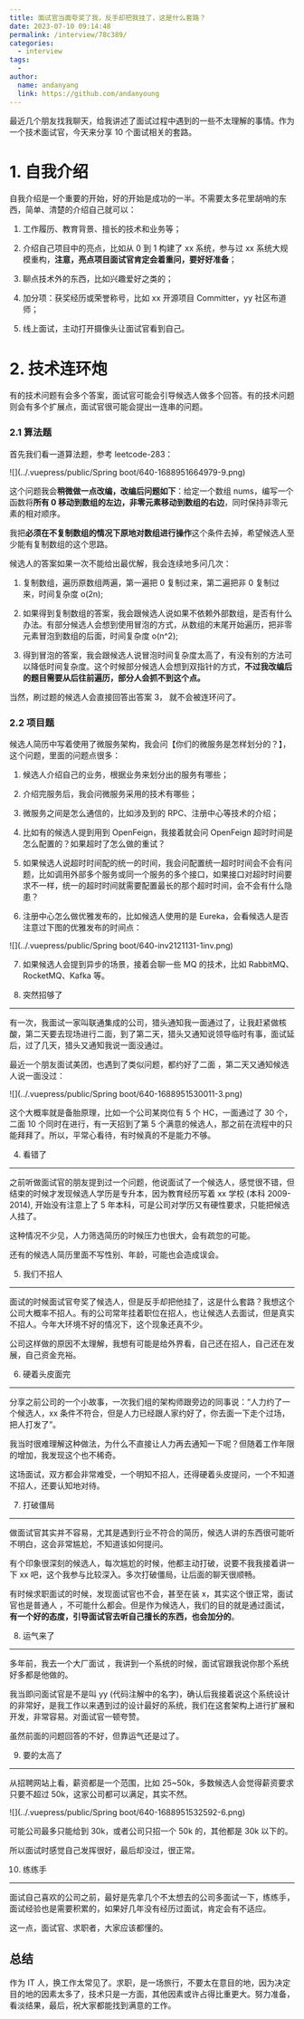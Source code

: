 ```yaml
---
title: 面试官当面夸奖了我，反手却把我挂了，这是什么套路？
date: 2023-07-10 09:14:48
permalink: /interview/78c389/
categories:
  - interview
tags:
  -
author:
  name: andanyang
  link: https://github.com/andanyoung
---
```


最近几个朋友找我聊天，给我讲述了面试过程中遇到的一些不太理解的事情。作为一个技术面试官，今天来分享 10 个面试相关的套路。

# 1. 自我介绍

自我介绍是一个重要的开始，好的开始是成功的一半。不需要太多花里胡哨的东西，简单、清楚的介绍自己就可以：

1.  工作履历、教育背景、擅长的技术和业务等；

2.  介绍自己项目中的亮点，比如从 0 到 1 构建了 xx 系统，参与过 xx 系统大规模重构，**注意，亮点项目面试官肯定会着重问，要好好准备**；

3.  聊点技术外的东西，比如兴趣爱好之类的；

4.  加分项：获奖经历或荣誉称号，比如 xx 开源项目 Committer，yy 社区布道师；

5.  线上面试，主动打开摄像头让面试官看到自己。

# 2. 技术连环炮

有的技术问题有会多个答案，面试官可能会引导候选人做多个回答。有的技术问题则会有多个扩展点，面试官很可能会提出一连串的问题。

### 2.1 算法题

首先我们看一道算法题，参考 leetcode-283：

![](../.vuepress/public/Spring boot/640-1688951664979-9.png)

这个问题我会**稍微做一点改编，改编后问题如下**：给定一个数组 nums，编写一个函数将**所有 0 移动到数组的左边，非零元素移动到数组的右边**，同时保持非零元素的相对顺序。

我把**必须在不复制数组的情况下原地对数组进行操作**这个条件去掉，希望候选人至少能有复制数组的这个思路。

候选人的答案如果一次不能给出最优解，我会连续地多问几次：

1.  复制数组，遍历原数组两遍，第一遍把 0 复制过来，第二遍把非 0 复制过来，时间复杂度 o(2n);

2.  如果得到复制数组的答案，我会跟候选人说如果不依赖外部数组，是否有什么办法。有部分候选人会想到使用冒泡的方式，从数组的末尾开始遍历，把非零元素冒泡到数组的后面，时间复杂度 o(n^2);

3.  得到冒泡的答案，我会跟候选人说冒泡时间复杂度太高了，有没有别的方法可以降低时间复杂度。这个时候部分候选人会想到双指针的方式，**不过我改编后的题目需要从后往前遍历，部分人会抓不到这个点。**

当然，刷过题的候选人会直接回答出答案 3， 就不会被连环问了。

### 2.2 项目题

候选人简历中写着使用了微服务架构，我会问【你们的微服务是怎样划分的？】，这个问题，里面的问题点很多：

1.  候选人介绍自己的业务，根据业务来划分出的服务有哪些；

2.  介绍完服务后，我会问微服务采用的技术有哪些；

3.  微服务之间是怎么通信的，比如涉及到的 RPC、注册中心等技术的介绍；

4.  比如有的候选人提到用到 OpenFeign，我接着就会问 OpenFeign 超时时间是怎么配置的？如果超时了怎么做的重试？

5.  如果候选人说超时时间配的统一的时间，我会问配置统一超时时间会不会有问题，比如调用外部多个服务或同一个服务的多个接口，如果接口对超时时间要求不一样，统一的超时时间就需要配置最长的那个超时时间，会不会有什么隐患？

6.  注册中心怎么做优雅发布的，比如候选人使用的是 Eureka，会看候选人是否注意过下图的优雅发布的时间点：

![](../.vuepress/public/Spring boot/640-inv2121131-1inv.png)

7.  如果候选人会提到异步的场景，接着会聊一些 MQ 的技术，比如 RabbitMQ、RocketMQ、Kafka 等。

8.  突然招够了

---

有一次，我面试一家叫联通集成的公司，猎头通知我一面通过了，让我赶紧做核酸，第二天要去现场进行二面，到了第二天，猎头又通知说领导临时有事，面试延后，过了几天，猎头又通知我说一面没通过。

最近一个朋友面试美团，也遇到了类似问题，都约好了二面 ，第二天又通知候选人说一面没过：

![](../.vuepress/public/Spring boot/640-1688951530011-3.png)

这个大概率就是备胎原理，比如一个公司某岗位有 5 个 HC，一面通过了 30 个，二面 10 个同时在进行，有一天招到了第 5 个满意的候选人，那之前在流程中的只能拜拜了。所以，平常心看待，有时候真的不是能力不够。

4. 看错了

---

之前听做面试官的朋友提到过一个问题，他说面试了一个候选人，感觉很不错，但结束的时候才发现候选人学历是专升本，因为教育经历写着 xx 学校 (本科 2009-2014), 开始没有注意上了 5 年本科，可是公司对学历又有硬性要求，只能把候选人挂了。

这种情况不少见，人力筛选简历的时候压力也很大，会有疏忽的可能。

还有的候选人简历里面不写性别、年龄，可能也会造成误会。

5. 我们不招人

---

面试的时候面试官夸奖了候选人，但是反手却把他挂了，这是什么套路？我想这个公司大概率不招人。有的公司常年挂着职位在招人，也让候选人去面试，但是真实不招人。今年大环境不好的情况下，这个现象还真不少。

公司这样做的原因不太理解，我想有可能是给外界看，自己还在招人，自己还在发展，自己资金充裕。

6. 硬着头皮面完

---

分享之前公司的一个小故事，一次我们组的架构师跟旁边的同事说：“人力约了一个候选人，xx 条件不符合，但是人力已经跟人家约好了，你去面一下走个过场，把人打发了”。

我当时很难理解这种做法，为什么不直接让人力再去通知一下呢？但随着工作年限的增加，我发现这个也不稀奇。

这场面试，双方都会非常难受，一个明知不招人，还得硬着头皮提问，一个不知道不招人，还要认知地对待。

7. 打破僵局

---

做面试官其实并不容易，尤其是遇到行业不符合的简历，候选人讲的东西很可能听不明白，这会非常尴尬，不知道该如何提问。

有个印象很深刻的候选人，每次尴尬的时候，他都主动打破，说要不我我接着讲一下 xx 吧，这个我参与比较深入。多次打破僵局，让后面的聊天很顺畅。

有时候求职面试的时候，发现面试官也不会，甚至在装 x，其实这个很正常，面试官也是普通人 ，不可能什么都会。但是作为候选人，我们的目的就是通过面试，**有一个好的态度，引导面试官去听自己擅长的东西，也会加分的**。

8. 运气来了

---

多年前，我去一个大厂面试 ，我讲到一个系统的时候，面试官跟我说你那个系统好多都是他做的。

我当即问面试官是不是叫 yy (代码注解中的名字)，确认后我接着说这个系统设计的非常好，是我工作以来遇到过的设计最好的系统，我们在这套架构上进行扩展和开发，非常容易。对面试官一顿夸赞。

虽然前面的问题回答的不好，但靠运气还是过了。

9. 要的太高了

---

从招聘网站上看，薪资都是一个范围，比如 25~50k，多数候选人会觉得薪资要求只要不超过 50k，这家公司都可以满足，其实不然。

![](../.vuepress/public/Spring boot/640-1688951532592-6.png)

可能公司最多只能给到 30k，或者公司只招一个 50k 的，其他都是 30k 以下的。

所以面试时感觉自己发挥很好，最后却没过，很正常。

10. 练练手

---

面试自己喜欢的公司之前，最好是先拿几个不太想去的公司多面试一下，练练手，面试经验也是需要积累的，如果好几年没有经历过面试，肯定会有不适应。

这一点，面试官、求职者，大家应该都懂的。

## 总结

作为 IT 人，换工作太常见了。求职，是一场旅行，不要太在意目的地，因为决定目的地的因素太多了，技术只是一方面，其他因素或许占得比重更大。努力准备，看淡结果，最后，祝大家都能找到满意的工作。
